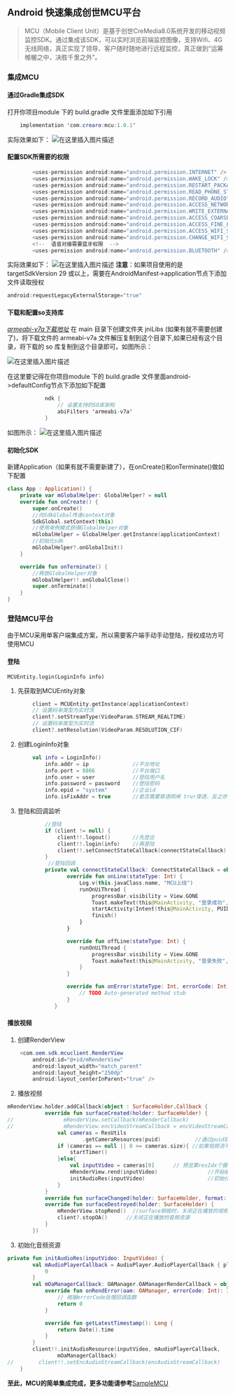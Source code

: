 ## Android 快速集成创世MCU平台

> MCU（Mobile Client Unit）是基于创世CreMedia8.0系统开发的移动视频监控SDK。通过集成该SDK，可以实时浏览前端监控图像，支持Wifi、4G无线网络，真正实现了领导、客户随时随地进行远程监控，真正做到“运筹帷幄之中，决胜千里之外”。

### 集成MCU
#### 通过Gradle集成SDK
 打开你项目module 下的 build.gradle 文件里面添加如下引用

```java
	implementation 'com.crearo:mcu:1.0.1'
```
实际效果如下：
![在这里插入图片描述](https://tva1.sinaimg.cn/large/0081Kckwly1glz7l5mq3wj30po081myc.jpg)
#### 配置SDK所需要的权限


```java
		<uses-permission android:name="android.permission.INTERNET" />
	    <uses-permission android:name="android.permission.WAKE_LOCK" />
	    <uses-permission android:name="android.permission.RESTART_PACKAGES" />
	    <uses-permission android:name="android.permission.READ_PHONE_STATE" />
	    <uses-permission android:name="android.permission.RECORD_AUDIO" />
	    <uses-permission android:name="android.permission.ACCESS_NETWORK_STATE" />
	    <uses-permission android:name="android.permission.WRITE_EXTERNAL_STORAGE" />
	    <uses-permission android:name="android.permission.ACCESS_COARSE_LOCATION" />
	    <uses-permission android:name="android.permission.ACCESS_FINE_LOCATION" />
	    <uses-permission android:name="android.permission.ACCESS_WIFI_STATE" />
	    <uses-permission android:name="android.permission.CHANGE_WIFI_STATE" />
	    <!--  语音对接需要蓝牙权限  -->
	    <uses-permission android:name="android.permission.BLUETOOTH" />
```


实际效果如下：
![在这里插入图片描述](https://img-blog.csdnimg.cn/img_convert/b6de053a5275621354af9782f43d545d.png#pic_center#pic_center)
**注意**：如果项目使用的是targetSdkVersion 29 或以上，需要在AndroidManifest->application节点下添加文件读取授权

```java
android:requestLegacyExternalStorage="true"
```


####  下载和配置so支持库
*[armeabi-v7a下载地址](https://github.com/swordman20/SampleMCU/blob/master/app/src/main/jniLibs/armeabi-v7a.zip)*
	在 main 目录下创建文件夹 jniLibs (如果有就不需要创建了)，将下载文件的 armeabi-v7a 文件解压复制到这个目录下,如果已经有这个目录，将下载的 so 库复制到这个目录即可。如图所示：

![在这里插入图片描述](https://img-blog.csdnimg.cn/img_convert/a62786d925810ae1d21ad4e9dc650045.png#pic_center)

在这里要记得在你项目module 下的 build.gradle 文件里面android->defaultConfig节点下添加如下配置

```java
			ndk {
	            // 设置支持的SO库架构
	            abiFilters 'armeabi-v7a'
	        }
```

如图所示：
	![在这里插入图片描述](https://img-blog.csdnimg.cn/img_convert/350081929ccd31d5cdab219e2a3dde6f.png#pic_center)

#### 初始化SDK
 新建Application（如果有就不需要新建了），在onCreate()和onTerminate()做如下配置

```kotlin
class App : Application() {
    private var mGlobalHelper: GlobalHelper? = null
    override fun onCreate() {
        super.onCreate()
        //向SdkGlobal传递context对象
        SdkGlobal.setContext(this)
        //使用单例模式获得GlobalHelper对象
        mGlobalHelper = GlobalHelper.getInstance(applicationContext)
        //初始化sdk
        mGlobalHelper?.onGlobalInit()
    }

    override fun onTerminate() {
        //释放GlobalHelper对象
        mGlobalHelper!!.onGlobalClose()
        super.onTerminate()
    }
}
```

### 登陆MCU平台
由于MCU采用单客户端集成方案，所以需要客户端手动手动登陆，授权成功方可使用MCU
#### 登陆
	MCUEntity.login(LoginInfo info)


 1. 先获取到MCUEntity对象

```kotlin
        client = MCUEntity.getInstance(applicationContext)
        // 设置码率类型为实时流
        client?.setStreamType(VideoParam.STREAM_REALTIME)
        // 设置码率类型为实时流
        client?.setResolution(VideoParam.RESOLUTION_CIF)
```
 2. 创建LoginInfo对象


```kotlin
		val info = LoginInfo()
            info.addr = ip              //平台地址
            info.port = 8866            //平台端口
            info.user = user            //登陆用户名
            info.password = password    //登陆密码
            info.epid = "system"        //企业id
            info.isFixAddr = true       //是否需要穿透网闸 trur穿透，反之亦然
```

 3. 登陆和回调监听


```kotlin
			//登陆
			if (client != null) {
                client!!.logout()       //先登出
                client!!.login(info)    //再登陆
                client!!.setConnectStateCallback(connectStateCallback)  //登陆回调
            }
			 //登陆回调
			private val connectStateCallback: ConnectStateCallback = object : ConnectStateCallback {
			       override fun onLine(stateType: Int) {
			           Log.v(this.javaClass.name, "MCU上线")
			           runOnUiThread {
			               progressBar.visibility = View.GONE
			               Toast.makeText(this@MainActivity, "登录成功", Toast.LENGTH_SHORT).show()
			               startActivity(Intent(this@MainActivity, PUIDActivity::class.java))
			               finish()
			           }
			       }

			       override fun offLine(stateType: Int) {
			           runOnUiThread {
			               progressBar.visibility = View.GONE
			               Toast.makeText(this@MainActivity, "登录失败", Toast.LENGTH_SHORT).show()
			           }
			       }

			       override fun onError(stateType: Int, errorCode: Int) {
			           // TODO Auto-generated method stub
			       }
			   }
```


#### 播放视频

 1. 创建RenderView


```java
	<com.oem.sdk.mcuclient.RenderView
        android:id="@+id/mRenderView"
        android:layout_width="match_parent"
        android:layout_height="250dp"
        android:layout_centerInParent="true" />
```

 2. 播放视频


```kotlin
mRenderView.holder.addCallback(object : SurfaceHolder.Callback {
            override fun surfaceCreated(holder: SurfaceHolder) {
//                mRenderView.setCallback(mRenderCallback)                    //RenderView播放视频回调
//                mRenderView.encVideoStreamCallback = encVideoStreamCallback //视频流监听回调
                val cameras = ResUtils
                        .getCameraResources(puid)           //通过puid获取视频流
                if (cameras == null || 0 >= cameras.size){ //如果视频流不存在
                    startTimer()
                }else{
                    val inputVideo = cameras[0]      // 预览第resIdx个摄像头资源
                    mRenderView.rend(inputVideo)                //开始播放
                    initAudioRes(inputVideo)                    //初始化音频
                }
            }
            override fun surfaceChanged(holder: SurfaceHolder, format: Int, width: Int, height: Int) {}
            override fun surfaceDestroyed(holder: SurfaceHolder) {
                mRenderView.stopRend()  //surface销毁时，关闭正在播放的视频资源
                client?.stopOA()      //关闭正在播放的音频资源
            }
        })
```

 3. 初始化音频资源

```kotlin
private fun initAudioRes(inputVideo: InputVideo) {
        val mAudioPlayerCallback = AudioPlayer.AudioPlayerCallback { player, errorCode -> // 根据errorCode处理回调函数
            0
        }
        val mOaManagerCallback: OAManager.OAManagerRenderCallback = object : OAManager.OAManagerRenderCallback {
            override fun onRendError(oam: OAManager, errorCode: Int): Int {
                // 根据errorCode处理回调函数
                return 0
            }

            override fun getLatestTimestamp(): Long {
                return Date().time
            }
        }
        client!!.initAudioResource(inputVideo, mAudioPlayerCallback,
                mOaManagerCallback)
//        client!!.setEncAudioStreamCallback(encAudioStreamCallback)
    }
```
**至此，MCU的简单集成完成，更多功能请参考**[SampleMCU](https://github.com/swordman20/SampleMCU.git)